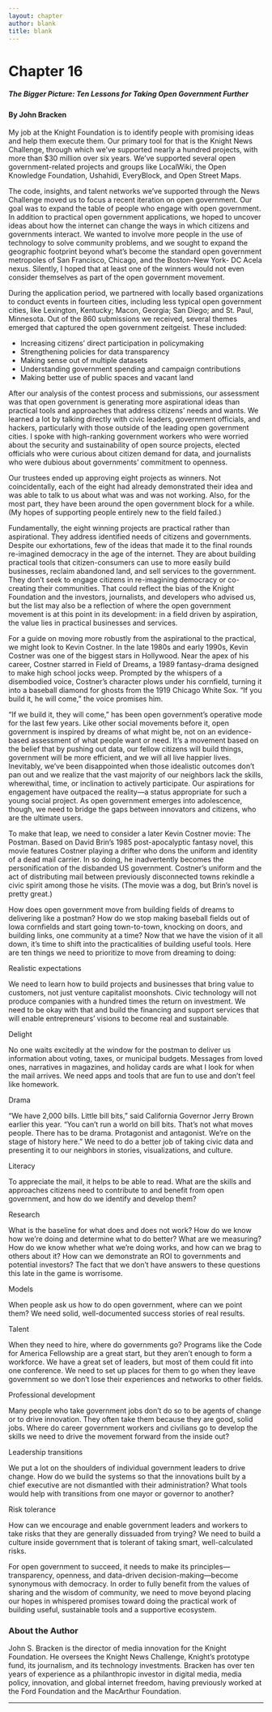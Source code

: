 ```yaml
--- 
layout: chapter
author: blank
title: blank 
---
```



Chapter 16 
==========

##### The Bigger Picture: Ten Lessons for Taking Open Government Further 

#### By John Bracken 

My job at the Knight Foundation is to identify people with promising
ideas and help them execute them. Our primary tool for that is the
Knight News Challenge, through which we’ve supported nearly a hundred
projects, with more than \$30 million over six years. We’ve supported
several open government-related projects and groups like LocalWiki, the
Open Knowledge Foundation, Ushahidi, EveryBlock, and Open Street Maps.

The code, insights, and talent networks we’ve supported through the News
Challenge moved us to focus a recent iteration on open government. Our
goal was to expand the table of people who engage with open government.
In addition to practical open government applications, we hoped to
uncover ideas about how the internet can change the ways in which
citizens and governments interact. We wanted to involve more people in
the use of technology to solve community problems, and we sought to
expand the geographic footprint beyond what’s become the standard open
government metropoles of San Francisco, Chicago, and the Boston-New
York- DC Acela nexus. Silently, I hoped that at least one of the winners
would not even consider themselves as part of the open government
movement.

During the application period, we partnered with locally based
organizations to conduct events in fourteen cities, including less
typical open government cities, like Lexington, Kentucky; Macon,
Georgia; San Diego; and St. Paul, Minnesota. Out of the 860 submissions
we received, several themes emerged that captured the open government
zeitgeist. These included:

-   Increasing citizens’ direct participation in policymaking
-   Strengthening policies for data transparency
-   Making sense out of multiple datasets
-   Understanding government spending and campaign contributions
-   Making better use of public spaces and vacant land

After our analysis of the contest process and submissions, our
assessment was that open government is generating more aspirational
ideas than practical tools and approaches that address citizens’ needs
and wants. We learned a lot by talking directly with civic leaders,
government officials, and hackers, particularly with those outside of
the leading open government cities. I spoke with high-ranking government
workers who were worried about the security and sustainability of open
source projects, elected officials who were curious about citizen demand
for data, and journalists who were dubious about governments’ commitment
to openness.

Our trustees ended up approving eight projects as winners. Not
coincidentally, each of the eight had already demonstrated their idea
and was able to talk to us about what was and was not working. Also, for
the most part, they have been around the open government block for a
while. (My hopes of supporting people entirely new to the field failed.)

Fundamentally, the eight winning projects are practical rather than
aspirational. They address identified needs of citizens and governments.
Despite our exhortations, few of the ideas that made it to the final
rounds re-imagined democracy in the age of the internet. They are about
building practical tools that citizen-consumers can use to more easily
build businesses, reclaim abandoned land, and sell services to the
government. They don’t seek to engage citizens in re-imagining democracy
or co-creating their communities. That could reflect the bias of the
Knight Foundation and the investors, journalists, and developers who
advised us, but the list may also be a reflection of where the open
government movement is at this point in its development: in a field
driven by aspiration, the value lies in practical businesses and
services.

For a guide on moving more robustly from the aspirational to the
practical, we might look to Kevin Costner. In the late 1980s and early
1990s, Kevin Costner was one of the biggest stars in Hollywood. Near the
apex of his career, Costner starred in Field of Dreams, a 1989
fantasy-drama designed to make high school jocks weep. Prompted by the
whispers of a disembodied voice, Costner’s character plows under his
cornfield, turning it into a baseball diamond for ghosts from the 1919
Chicago White Sox. “If you build it, he will come,” the voice promises
him.

“If we build it, they will come,” has been open government’s operative
mode for the last few years. Like other social movements before it, open
government is inspired by dreams of what might be, not on an
evidence-based assessment of what people want or need. It’s a movement
based on the belief that by pushing out data, our fellow citizens will
build things, government will be more efficient, and we will all live
happier lives. Inevitably, we’ve been disappointed when those idealistic
outcomes don’t pan out and we realize that the vast majority of our
neighbors lack the skills, wherewithal, time, or inclination to actively
participate. Our aspirations for engagement have outpaced the reality—a
status appropriate for such a young social project. As open government
emerges into adolescence, though, we need to bridge the gaps between
innovators and citizens, who are the ultimate users.

To make that leap, we need to consider a later Kevin Costner movie: The
Postman. Based on David Brin’s 1985 post-apocalyptic fantasy novel, this
movie features Costner playing a drifter who dons the uniform and
identity of a dead mail carrier. In so doing, he inadvertently becomes
the personification of the disbanded US government. Costner’s uniform
and the act of distributing mail between previously disconnected towns
rekindle a civic spirit among those he visits. (The movie was a dog, but
Brin’s novel is pretty great.)

How does open government move from building fields of dreams to
delivering like a postman? How do we stop making baseball fields out of
Iowa cornfields and start going town-to-town, knocking on doors, and
building links, one community at a time? Now that we have the vision of
it all down, it’s time to shift into the practicalities of building
useful tools. Here are ten things we need to prioritize to move from
dreaming to doing:

Realistic expectations

We need to learn how to build projects and businesses that bring value
to customers, not just venture capitalist moonshots. Civic technology
will not produce companies with a hundred times the return on
investment. We need to be okay with that and build the financing and
support services that will enable entrepreneurs’ visions to become real
and sustainable.

Delight

No one waits excitedly at the window for the postman to deliver us
information about voting, taxes, or municipal budgets. Messages from
loved ones, narratives in magazines, and holiday cards are what I look
for when the mail arrives. We need apps and tools that are fun to use
and don’t feel like homework.

Drama

“We have 2,000 bills. Little bill bits,” said California Governor Jerry
Brown earlier this year. “You can’t run a world on bill bits. That’s not
what moves people. There has to be drama. Protagonist and antagonist.
We’re on the stage of history here.” We need to do a better job of
taking civic data and presenting it to our neighbors in stories,
visualizations, and culture.

Literacy

To appreciate the mail, it helps to be able to read. What are the skills
and approaches citizens need to contribute to and benefit from open
government, and how do we identify and develop them?

Research

What is the baseline for what does and does not work? How do we know how
we’re doing and determine what to do better? What are we measuring? How
do we know whether what we’re doing works, and how can we brag to others
about it? How can we demonstrate an ROI to governments and potential
investors? The fact that we don’t have answers to these questions this
late in the game is worrisome.

Models

When people ask us how to do open government, where can we point them?
We need solid, well-documented success stories of real results.

Talent

When they need to hire, where do governments go? Programs like the Code
for America Fellowship are a great start, but they aren’t enough to form
a workforce. We have a great set of leaders, but most of them could fit
into one conference. We need to set up places for them to go when they
leave government so we don’t lose their experiences and networks to
other fields.

Professional development

Many people who take government jobs don’t do so to be agents of change
or to drive innovation. They often take them because they are good,
solid jobs. Where do career government workers and civilians go to
develop the skills we need to drive the movement forward from the inside
out?

Leadership transitions

We put a lot on the shoulders of individual government leaders to drive
change. How do we build the systems so that the innovations built by a
chief executive are not dismantled with their administration? What tools
would help with transitions from one mayor or governor to another?

Risk tolerance

How can we encourage and enable government leaders and workers to take
risks that they are generally dissuaded from trying? We need to build a
culture inside government that is tolerant of taking smart,
well-calculated risks.

For open government to succeed, it needs to make its
principles—transparency, openness, and data-driven
decision-making—become synonymous with democracy. In order to fully
benefit from the values of sharing and the wisdom of community, we need
to move beyond placing our hopes in whispered promises toward doing the
practical work of building useful, sustainable tools and a supportive
ecosystem.

### About the Author 

John S. Bracken is the director of media innovation for the Knight
Foundation. He oversees the Knight News Challenge, Knight’s prototype
fund, its journalism, and its technology investments. Bracken has over
ten years of experience as a philanthropic investor in digital media,
media policy, innovation, and global internet freedom, having previously
worked at the Ford Foundation and the MacArthur Foundation.

* * * * *



